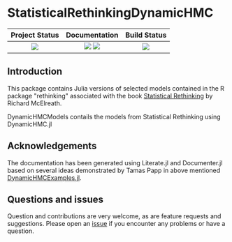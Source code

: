 # StatisticalRethinkingDynamicHMC


| **Project Status**                                                               |  **Documentation**                                                               | **Build Status**                                                                                |
|:-------------------------------------------------------------------------------:|:-------------------------------------------------------------------------------:|:-----------------------------------------------------------------------------------------------:|
|![][project-status-img] | [![][docs-stable-img]][docs-stable-url] [![][docs-dev-img]][docs-dev-url] | [![][travis-img]][travis-url] |

## Introduction

This package contains Julia versions of selected models contained in the R package "rethinking" associated with the book [Statistical Rethinking](https://xcelab.net/rm/statistical-rethinking/) by Richard McElreath.

DynamicHMCModels contails the models from Statistical Rethinking using DynamicHMC.jl

## Acknowledgements

The  documentation has been generated using Literate.jl and Documenter.jl based on several ideas demonstrated by Tamas Papp in above mentioned  [DynamicHMCExamples.jl](https://tpapp.github.io/DynamicHMCExamples.jl).

## Questions and issues

Question and contributions are very welcome, as are feature requests and suggestions. Please open an [issue][issues-url] if you encounter any problems or have a question.

[docs-dev-img]: https://img.shields.io/badge/docs-dev-blue.svg
[docs-dev-url]: https://stanjulia.github.io/StatisticalRethinkingDynamicHMC.jl/latest

[docs-stable-img]: https://img.shields.io/badge/docs-stable-blue.svg
[docs-stable-url]: https://stanjulia.github.io/StatisticalRethinkingDynamicHMC.jl/stable

[travis-img]: https://travis-ci.org/StatisticalRethinkingJulia/StatisticalRethinkingDynamicHMC.jl.svg?branch=master
[travis-url]: https://travis-ci.org/StatisticalRethinkingJulia/StatisticalRethinkingDynamicHMC.jl

[codecov-img]: https://codecov.io/gh/StatisticalRethinkingJulia/StatisticalRethinkingDynamicHMC.jl/branch/master/graph/badge.svg
[codecov-url]: https://codecov.io/gh/StatisticalRethinkingJulia/StatisticalRethinkingDynamicHMC.jl

[issues-url]: https://github.com/StatisticalRethinkingJulia/StatisticalRethinkingDynamicHMC.jl/issues

[project-status-img]: https://img.shields.io/badge/lifecycle-wip-orange.svg

